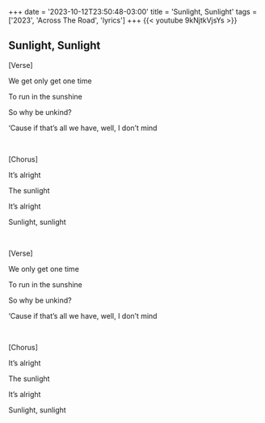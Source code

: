 +++
date = '2023-10-12T23:50:48-03:00'
title = 'Sunlight, Sunlight'
tags = ['2023', 'Across The Road',  'lyrics']
+++
{{< youtube 9kNjtkVjsYs >}}

## Sunlight, Sunlight

[Verse]

We get only get one time

To run in the sunshine

So why be unkind?

‘Cause if that’s all we have, well, I don’t mind

&nbsp;

[Chorus]

It’s alright

The sunlight

It’s alright

Sunlight, sunlight

&nbsp;

[Verse]

We only get one time

To run in the sunshine

So why be unkind?

‘Cause if that’s all we have, well, I don’t mind

&nbsp;

[Chorus]

It’s alright

The sunlight

It’s alright

Sunlight, sunlight